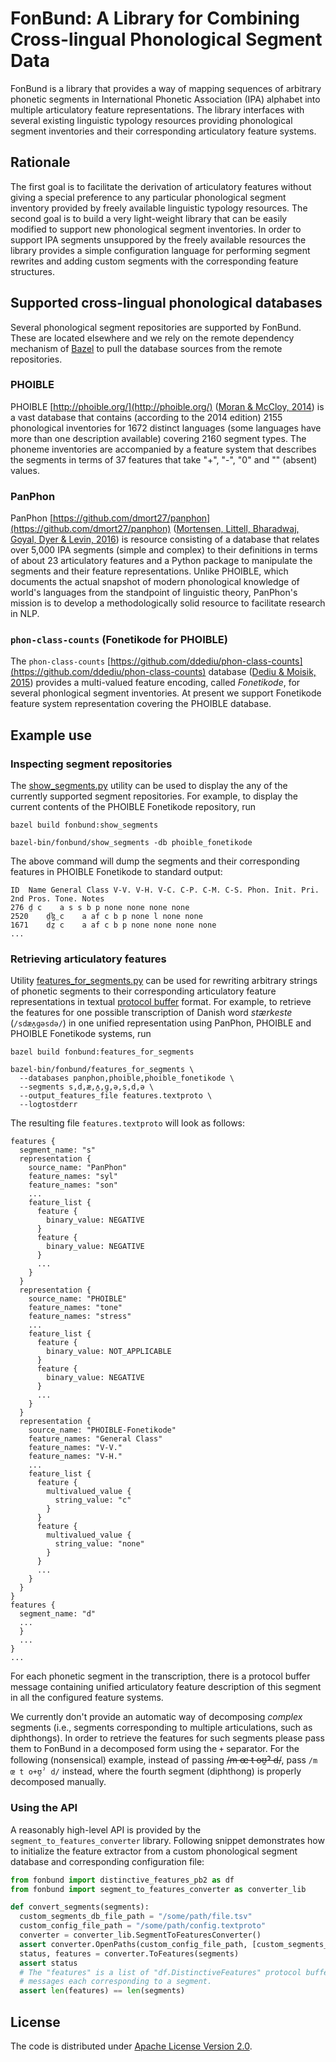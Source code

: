 # FonBund: A Library for Combining Cross-lingual Phonological Segment Data

FonBund is a library that provides a way of mapping sequences of arbitrary
phonetic segments in International Phonetic Association (IPA) alphabet into
multiple articulatory feature representations. The library interfaces
with several existing linguistic typology resources providing phonological
segment inventories and their corresponding articulatory feature systems.

## Rationale

The first goal is to facilitate the derivation of articulatory features
without giving a special preference to any particular phonological segment
inventory provided by freely available linguistic typology resources.
The second goal is to build a very light-weight library that can be easily
modified to support new phonological segment inventories. In order to support
IPA segments unsuppored by the freely available resources the library provides
a simple configuration language for performing segment rewrites and adding custom
segments with the corresponding feature structures.

## Supported cross-lingual phonological databases

Several phonological segment repositories are supported by FonBund. These
are located elsewhere and we rely on the remote dependency mechanism of [Bazel](https://bazel.build/)
to pull the database sources from the remote repositories.

### PHOIBLE

PHOIBLE [http://phoible.org/](http://phoible.org/) ([Moran & McCloy, 2014](https://www.linguistlist.org/LL/fyi/fyi-details.cfm?submissionid=35958257)) is a
vast database that contains (according to the 2014 edition) 2155 phonological
inventories for 1672 distinct languages (some languages have more than one
description available) covering 2160 segment types. The phoneme inventories
are accompanied by a feature system that describes the segments in terms
of 37 features that take "+", "-", "0" and "" (absent) values.

### PanPhon

PanPhon [https://github.com/dmort27/panphon](https://github.com/dmort27/panphon)
([Mortensen, Littell, Bharadwaj, Goyal, Dyer & Levin, 2016](https://aclanthology.info/papers/C16-1328/c16-1328))
is resource consisting of a database that relates over 5,000 IPA
segments (simple and complex) to their definitions in terms of about 23 articulatory
features and a Python package to manipulate the segments and their feature
representations. Unlike PHOIBLE, which documents
the actual snapshot of modern phonological knowledge of world's languages from
the standpoint of linguistic theory, PanPhon's mission is to develop a
methodologically solid resource to facilitate research in NLP.

### `phon-class-counts` (Fonetikode for PHOIBLE)

The `phon-class-counts` [https://github.com/ddediu/phon-class-counts](https://github.com/ddediu/phon-class-counts)
database ([Dediu & Moisik, 2015](http://pubman.mpdl.mpg.de/pubman/item/escidoc:2327732/component/escidoc:2327739/Dediu_Moisik_LREC_2016_151_Paper.pdf)) provides a multi-valued feature encoding, called *Fonetikode*, for several
phonlogical segment inventories. At present we support Fonetikode feature
system representation covering the PHOIBLE database.

## Example use

### Inspecting segment repositories

The [show_segments.py](https://github.com/googlei18n/language-resources/blob/fonbund/fonbund/show_segments.py)
utility can be used to display the any of the currently supported segment repositories. For example, to
display the current contents of the PHOIBLE Fonetikode repository, run

```shell
bazel build fonbund:show_segments

bazel-bin/fonbund/show_segments -db phoible_fonetikode
```

The above command will dump the segments and their corresponding features in
PHOIBLE Fonetikode to standard output:

```shell
ID	Name General Class V-V. V-H. V-C. C-P. C-M. C-S. Phon. Init. Pri. 2nd Pros. Tone. Notes
276	d̤ c    a s s b p none none none none
2520	d̤ɮ̤ c    a af c b p none l none none
1671	dz̤ c    a af c b p none none none none
...
```

### Retrieving articulatory features

Utility [features_for_segments.py](https://github.com/googlei18n/language-resources/blob/fonbund/fonbund/features_for_segments.py)
can be used for rewriting arbitrary strings of phonetic segments to their corresponding
articulatory feature representations in textual [protocol buffer](https://developers.google.com/protocol-buffers)
format. For example, to retrieve the features for one possible transcription of Danish word *stærkeste*
(`/sdæʌ̯ɡəsdə/`) in one unified representation using PanPhon, PHOIBLE and PHOIBLE Fonetikode systems, run

```shell
bazel build fonbund:features_for_segments

bazel-bin/fonbund/features_for_segments \
  --databases panphon,phoible,phoible_fonetikode \
  --segments s,d,æ,ʌ̯,ɡ,ə,s,d,ə \
  --output_features_file features.textproto \
  --logtostderr
```

The resulting file `features.textproto` will look as follows:

```shell
features {
  segment_name: "s"
  representation {
    source_name: "PanPhon"
    feature_names: "syl"
    feature_names: "son"
    ...
    feature_list {
      feature {
        binary_value: NEGATIVE
      }
      feature {
        binary_value: NEGATIVE
      }
      ...
    }
  }
  representation {
    source_name: "PHOIBLE"
    feature_names: "tone"
    feature_names: "stress"
    ...
    feature_list {
      feature {
        binary_value: NOT_APPLICABLE
      }
      feature {
        binary_value: NEGATIVE
      }
      ...
    }
  }
  representation {
    source_name: "PHOIBLE-Fonetikode"
    feature_names: "General Class"
    feature_names: "V-V."
    feature_names: "V-H."
    ...
    feature_list {
      feature {
        multivalued_value {
          string_value: "c"
        }
      }
      feature {
        multivalued_value {
          string_value: "none"
        }
      }
      ...
    }
  }
}
features {
  segment_name: "d"
  ...
  }
  ...
}
...
```

For each phonetic segment in the transcription, there is a protocol buffer
message containing unified articulatory feature description of this segment
in all the configured feature systems.

We currently don't provide an automatic way of decomposing *complex* segments
(i.e., segments corresponding to multiple articulations, such as diphthongs).
In order to retrieve the features for such segments please pass them to FonBund
in a decomposed form using the `+` separator. For the following (nonsensical)
example, instead of passing ~~/m œ t oʊ̯ˀ d/~~,
pass `/m œ t o+ʊ̯ˀ d/` instead, where the fourth segment (diphthong)
is properly decomposed manually.

### Using the API

A reasonably high-level API is provided by the `segment_to_features_converter`
library. Following snippet demonstrates how to initialize the feature extractor
from a custom phonological segment database and corresponding configuration
file:

```python
from fonbund import distinctive_features_pb2 as df
from fonbund import segment_to_features_converter as converter_lib

def convert_segments(segments):
  custom_segments_db_file_path = "/some/path/file.tsv"
  custom_config_file_path = "/some/path/config.textproto"
  converter = converter_lib.SegmentToFeaturesConverter()
  assert converter.OpenPaths(custom_config_file_path, [custom_segments_db_file_path]))
  status, features = converter.ToFeatures(segments)
  assert status
  # The "features" is a list of "df.DistinctiveFeatures" protocol buffer
  # messages each corresponding to a segment.
  assert len(features) == len(segments)
```

## License

The code is distributed under [Apache License Version 2.0](https://github.com/googlei18n/language-resources/blob/master/LICENSE).
